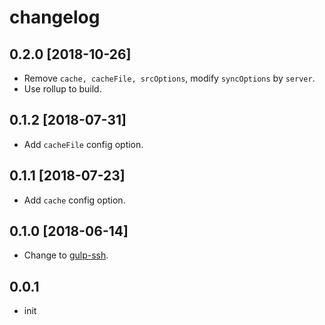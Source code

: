 # changelog

## 0.2.0 [2018-10-26]

- Remove `cache, cacheFile, srcOptions`, modify `syncOptions` by `server`.
- Use rollup to build.

## 0.1.2 [2018-07-31]

- Add `cacheFile` config option.

## 0.1.1 [2018-07-23]

- Add `cache` config option.

## 0.1.0 [2018-06-14]

- Change to [gulp-ssh](https://github.com/teambition/gulp-ssh).

## 0.0.1

- init
